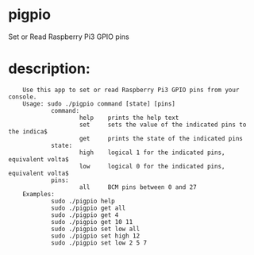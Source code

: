 # pigpio
Set or Read Raspberry Pi3 GPIO pins

# description:
        Use this app to set or read Raspberry Pi3 GPIO pins from your console.
        Usage: sudo ./pigpio command [state] [pins]   
                command:
                        help    prints the help text 
                        set     sets the value of the indicated pins to the indica$
                        get     prints the state of the indicated pins           
                state:
                        high    logical 1 for the indicated pins, equivalent volta$
                        low     logical 0 for the indicated pins, equivalent volta$
                pins:
                        all     BCM pins between 0 and 27 
        Examples:   
                sudo ./pigpio help    
                sudo ./pigpio get all   
                sudo ./pigpio get 4   
                sudo ./pigpio get 10 11   
                sudo ./pigpio set low all   
                sudo ./pigpio set high 12
                sudo ./pigpio set low 2 5 7
